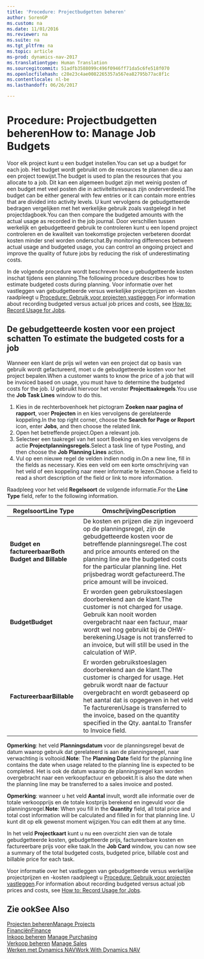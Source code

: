 ```yaml
---
title: 'Procedure: Projectbudgetten beheren'
author: SorenGP
ms.custom: na
ms.date: 11/01/2016
ms.reviewer: na
ms.suite: na
ms.tgt_pltfrm: na
ms.topic: article
ms-prod: dynamics-nav-2017
ms.translationtype: Human Translation
ms.sourcegitcommit: 51adfb3588099c496f0946ff71da5c6fe518f070
ms.openlocfilehash: c28e23c4ae0082265357a567ea82795b77ac8f1c
ms.contentlocale: nl-be
ms.lasthandoff: 06/26/2017

---
```


# <a name="how-to-manage-job-budgets"></a><span data-ttu-id="61e9e-102">Procedure: Projectbudgetten beheren</span><span class="sxs-lookup"><span data-stu-id="61e9e-102">How to: Manage Job Budgets</span></span>
<span data-ttu-id="61e9e-103">Voor elk project kunt u een budget instellen.</span><span class="sxs-lookup"><span data-stu-id="61e9e-103">You can set up a budget for each job.</span></span> <span data-ttu-id="61e9e-104">Het budget wordt gebruikt om de resources te plannen die.u aan een project toewijst.</span><span class="sxs-lookup"><span data-stu-id="61e9e-104">The budget is used to plan the resources that you allocate to a job.</span></span> <span data-ttu-id="61e9e-105">Dit kan een algemeen budget zijn met weinig posten of een budget met veel posten die in activiteitsniveaus zijn onderverdeeld.</span><span class="sxs-lookup"><span data-stu-id="61e9e-105">The budget can be either general with few entries or it can contain more entries that are divided into activity levels.</span></span> <span data-ttu-id="61e9e-106">U kunt vervolgens de gebudgetteerde bedragen vergelijken met het werkelijke gebruik zoals vastgelegd in het projectdagboek.</span><span class="sxs-lookup"><span data-stu-id="61e9e-106">You can then compare the budgeted amounts with the actual usage as recorded in the job journal.</span></span> <span data-ttu-id="61e9e-107">Door verschillen tussen werkelijk en gebudgetteerd gebruik te controleren kunt u een lopend project controleren en de kwaliteit van toekomstige projecten verbeteren doordat kosten minder snel worden onderschat.</span><span class="sxs-lookup"><span data-stu-id="61e9e-107">By monitoring differences between actual usage and budgeted usage, you can control an ongoing project and improve the quality of future jobs by reducing the risk of underestimating costs.</span></span>

<span data-ttu-id="61e9e-108">In de volgende procedure wordt beschreven hoe u gebudgetteerde kosten inschat tijdens een planning.</span><span class="sxs-lookup"><span data-stu-id="61e9e-108">The following procedure describes how to estimate budgeted costs during planning.</span></span> <span data-ttu-id="61e9e-109">Voor informatie over het vastleggen van gebudgetteerde versus werkelijke projectprijzen en -kosten raadpleegt u [Procedure: Gebruik voor projecten vastleggen](projects-how-record-job-usage.md).</span><span class="sxs-lookup"><span data-stu-id="61e9e-109">For information about recording budgeted versus actual job prices and costs, see [How to: Record Usage for Jobs](projects-how-record-job-usage.md).</span></span>  

## <span data-ttu-id="61e9e-110"><a name="JobBudgetCosts"></a> De gebudgetteerde kosten voor een project schatten</span><span class="sxs-lookup"><span data-stu-id="61e9e-110"><a name="JobBudgetCosts"></a> To estimate the budgeted costs for a job</span></span>  
<span data-ttu-id="61e9e-111">Wanneer een klant de prijs wil weten van een project dat op basis van gebruik wordt gefactureerd, moet u de gebudgetteerde kosten voor het project bepalen.</span><span class="sxs-lookup"><span data-stu-id="61e9e-111">When a customer wants to know the price of a job that will be invoiced based on usage, you must have to determine the budgeted costs for the job.</span></span> <span data-ttu-id="61e9e-112">U gebruikt hiervoor het venster **Projecttaakregels**.</span><span class="sxs-lookup"><span data-stu-id="61e9e-112">You use the **Job Task Lines** window to do this.</span></span>

1. <span data-ttu-id="61e9e-113">Kies in de rechterbovenhoek het pictogram **Zoeken naar pagina of rapport**, voer **Projecten** in en kies vervolgens de gerelateerde koppeling.</span><span class="sxs-lookup"><span data-stu-id="61e9e-113">In the top right corner, choose the **Search for Page or Report** icon, enter **Jobs**, and then choose the related link.</span></span>  
2. <span data-ttu-id="61e9e-114">Open het betreffende project.</span><span class="sxs-lookup"><span data-stu-id="61e9e-114">Open a relevant job.</span></span>
3. <span data-ttu-id="61e9e-115">Selecteer een taakregel van het soort Boeking en kies vervolgens de actie **Projectplanningsregels**.</span><span class="sxs-lookup"><span data-stu-id="61e9e-115">Select a task line of type Posting, and then choose the **Job Planning Lines** action.</span></span>
4. <span data-ttu-id="61e9e-116">Vul op een nieuwe regel de velden indien nodig in.</span><span class="sxs-lookup"><span data-stu-id="61e9e-116">On a new line, fill in the fields as necessary.</span></span> <span data-ttu-id="61e9e-117">Kies een veld om een korte omschrijving van het veld of een koppeling naar meer informatie te lezen.</span><span class="sxs-lookup"><span data-stu-id="61e9e-117">Choose a field to read a short description of the field or link to more information.</span></span>   

<span data-ttu-id="61e9e-118">Raadpleeg voor het veld **Regelsoort** de volgende informatie.</span><span class="sxs-lookup"><span data-stu-id="61e9e-118">For the **Line Type** field, refer to the following information.</span></span>  

|<span data-ttu-id="61e9e-119">Regelsoort</span><span class="sxs-lookup"><span data-stu-id="61e9e-119">Line Type</span></span> |<span data-ttu-id="61e9e-120">Omschrijving</span><span class="sxs-lookup"><span data-stu-id="61e9e-120">Description</span></span> |
|----------|------------|
|<span data-ttu-id="61e9e-121">**Budget en factureerbaar**</span><span class="sxs-lookup"><span data-stu-id="61e9e-121">**Both Budget and Billable**</span></span>|<span data-ttu-id="61e9e-122">De kosten en prijzen die zijn ingevoerd op de planningsregel, zijn de gebudgetteerde kosten voor de betreffende planningsregel.</span><span class="sxs-lookup"><span data-stu-id="61e9e-122">The cost and price amounts entered on the planning line are the budgeted costs for the particular planning line.</span></span> <span data-ttu-id="61e9e-123">Het prijsbedrag wordt gefactureerd.</span><span class="sxs-lookup"><span data-stu-id="61e9e-123">The price amount will be invoiced.</span></span>|
|<span data-ttu-id="61e9e-124">**Budget**</span><span class="sxs-lookup"><span data-stu-id="61e9e-124">**Budget**</span></span>|<span data-ttu-id="61e9e-125">Er worden geen gebruikstoeslagen doorberekend aan de klant.</span><span class="sxs-lookup"><span data-stu-id="61e9e-125">The customer is not charged for usage.</span></span> <span data-ttu-id="61e9e-126">Gebruik kan nooit worden overgebracht naar een factuur, maar wordt wel nog gebruikt bij de OHW-berekening.</span><span class="sxs-lookup"><span data-stu-id="61e9e-126">Usage is not transferred to an invoice, but will still be used in the calculation of WIP.</span></span>|
|<span data-ttu-id="61e9e-127">**Factureerbaar**</span><span class="sxs-lookup"><span data-stu-id="61e9e-127">**Billable**</span></span>|<span data-ttu-id="61e9e-128">Er worden gebruikstoeslagen doorberekend aan de klant.</span><span class="sxs-lookup"><span data-stu-id="61e9e-128">The customer is charged for usage.</span></span> <span data-ttu-id="61e9e-129">Het gebruik wordt naar de factuur overgebracht en wordt gebaseerd op het aantal dat is opgegeven in het veld Te factureren</span><span class="sxs-lookup"><span data-stu-id="61e9e-129">Usage is transferred to the invoice, based on the quantity specified in the Qty.</span></span> <span data-ttu-id="61e9e-130">aantal.</span><span class="sxs-lookup"><span data-stu-id="61e9e-130">to Transfer to Invoice field.</span></span>|

<span data-ttu-id="61e9e-131">**Opmerking**: het veld **Planningsdatum** voor de planningsregel bevat de datum waarop gebruik dat gerelateerd is aan de planningsregel, naar verwachting is voltooid.</span><span class="sxs-lookup"><span data-stu-id="61e9e-131">**Note**: The **Planning Date** field for the planning line contains the date when usage related to the planning line is expected to be completed.</span></span> <span data-ttu-id="61e9e-132">Het is ook de datum waarop de planningsregel kan worden overgebracht naar een verkoopfactuur en geboekt.</span><span class="sxs-lookup"><span data-stu-id="61e9e-132">It is also the date when the planning line may be transferred to a sales invoice and posted.</span></span>  

<span data-ttu-id="61e9e-133">**Opmerking**: wanneer u het veld **Aantal** invult, wordt alle informatie over de totale verkoopprijs en de totale kostprijs berekend en ingevuld voor die planningsregel.</span><span class="sxs-lookup"><span data-stu-id="61e9e-133">**Note**: When you fill in the **Quantity** field, all total price and total cost information will be calculated and filled in for that planning line.</span></span> <span data-ttu-id="61e9e-134">U kunt dit op elk gewenst moment wijzigen.</span><span class="sxs-lookup"><span data-stu-id="61e9e-134">You can edit them at any time.</span></span>

<span data-ttu-id="61e9e-135">In het veld **Projectkaart** kunt u nu een overzicht zien van de totale gebudgetteerde kosten, gebudgetteerde prijs, factureerbare kosten en factureerbare prijs voor elke taak.</span><span class="sxs-lookup"><span data-stu-id="61e9e-135">In the **Job Card** window, you can now see a summary of the total budgeted costs, budgeted price, billable cost and billable price for each task.</span></span>

<span data-ttu-id="61e9e-136">Voor informatie over het vastleggen van gebudgetteerde versus werkelijke projectprijzen en -kosten raadpleegt u [Procedure: Gebruik voor projecten vastleggen](projects-how-record-job-usage.md).</span><span class="sxs-lookup"><span data-stu-id="61e9e-136">For information about recording budgeted versus actual job prices and costs, see [How to: Record Usage for Jobs](projects-how-record-job-usage.md).</span></span>

## <a name="see-also"></a><span data-ttu-id="61e9e-137">Zie ook</span><span class="sxs-lookup"><span data-stu-id="61e9e-137">See Also</span></span>
[<span data-ttu-id="61e9e-138">Projecten beheren</span><span class="sxs-lookup"><span data-stu-id="61e9e-138">Manage Projects</span></span>](projects-manage-projects.md)  
[<span data-ttu-id="61e9e-139">Financiën</span><span class="sxs-lookup"><span data-stu-id="61e9e-139">Finance</span></span>](finance-setup.md)  
<span data-ttu-id="61e9e-140">[Inkoop beheren](purchasing-manage-purchasing.md)       </span><span class="sxs-lookup"><span data-stu-id="61e9e-140">[Manage Purchasing](purchasing-manage-purchasing.md)       </span></span>  
<span data-ttu-id="61e9e-141">[Verkoop beheren](sales-manage-sales.md)    </span><span class="sxs-lookup"><span data-stu-id="61e9e-141">[Manage Sales](sales-manage-sales.md)    </span></span>  
[<span data-ttu-id="61e9e-142">Werken met Dynamics NAV</span><span class="sxs-lookup"><span data-stu-id="61e9e-142">Work With Dynamics NAV</span></span>](ui-work-product.md)  

